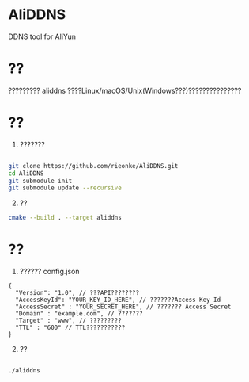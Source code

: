 # AliDDNS
DDNS tool for AliYun

# ??
????????? aliddns ????Linux/macOS/Unix(Windows???)???????????????

# ??
1. ???????
```bash

git clone https://github.com/rieonke/AliDDNS.git
cd AliDDNS
git submodule init
git submodule update --recursive

```
2. ??
```bash
cmake --build . --target aliddns
```

# ??
1. ?????? config.json
```
{
  "Version": "1.0", // ???API????????
  "AccessKeyId": "YOUR_KEY_ID_HERE", // ???????Access Key Id
  "AccessSecret" : "YOUR_SECRET_HERE", // ??????? Access Secret
  "Domain" : "example.com", // ???????
  "Target" : "www", // ?????????
  "TTL" : "600" // TTL???????????
}

```

2. ??
```bash

./aliddns

```